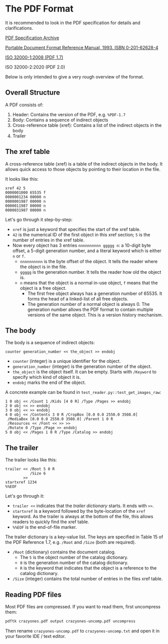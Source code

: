 # The PDF Format

It is recommended to look in the PDF specification for details and clarifications.

[PDF Specification Archive](https://pdfa.org/resource/pdf-specification-archive/)

[Portable Document Format Reference Manual, 1993. ISBN 0-201-62628-4](https://opensource.adobe.com/dc-acrobat-sdk-docs/pdfstandards/pdfreference1.0.pdf)

[ISO 32000-1:2008 (PDF 1.7)](https://opensource.adobe.com/dc-acrobat-sdk-docs/pdfstandards/PDF32000_2008.pdf)

ISO 32000-2:2020 (PDF 2.0)

Below is only intended to give a very rough overview of the format.

## Overall Structure

A PDF consists of:

1. Header: Contains the version of the PDF, e.g. `%PDF-1.7`
2. Body: Contains a sequence of indirect objects
3. Cross-reference table (xref): Contains a list of the indirect objects in the body
4. Trailer

## The xref table

A cross-reference table (xref) is a table of the indirect objects in the body.
It allows quick access to those objects by pointing to their location in the file.

It looks like this:

```text
xref 42 5
0000001000 65535 f
0000001234 00000 n
0000001987 00000 n
0000011987 00000 n
0000031987 00000 n
```

Let's go through it step-by-step:

* `xref` is just a keyword that specifies the start of the xref table.
* `42` is the numerical ID of the first object in this xref section; `5` is the number of entries in the xref table.
* Now every object has 3 entries `nnnnnnnnnn ggggg n`: a 10-digit byte offset,
  a 5-digit generation number, and a literal keyword which is either `n` or `f`.
    * `nnnnnnnnnn` is the byte offset of the object. It tells the reader where
      the object is in the file.
    * `ggggg` is the generation number. It tells the reader how old the object is.
    * `n` means that the object is a normal in-use object, `f` means that the object
      is a free object.
        * The first free object always has a generation number of 65535. It forms
          the head of a linked-list of all free objects.
        * The generation number of a normal object is always 0. The generation
          number allows the PDF format to contain multiple versions of the same
          object. This is a version history mechanism.

## The body

The body is a sequence of indirect objects:

`counter generation_number << the_object >> endobj`

* `counter` (integer) is a unique identifier for the object.
* `generation_number` (integer) is the generation number of the object.
* `the_object` is the object itself. It can be empty. Starts with `/Keyword` to
  specify which kind of object it is.
* `endobj` marks the end of the object.

A concrete example can be found in `test_reader.py::test_get_images_raw`:

```text
1 0 obj << /Count 1 /Kids [4 0 R] /Type /Pages >> endobj
2 0 obj << >> endobj
3 0 obj << >> endobj
4 0 obj << /Contents 3 0 R /CropBox [0.0 0.0 2550.0 3508.0]
 /MediaBox [0.0 0.0 2550.0 3508.0] /Parent 1 0 R
 /Resources << /Font << >> >>
 /Rotate 0 /Type /Page >> endobj
5 0 obj << /Pages 1 0 R /Type /Catalog >> endobj
```

## The trailer

The trailer looks like this:

```text
trailer << /Root 5 0 R
           /Size 6
        >>
startxref 1234
%%EOF
```

Let's go through it:

* `trailer <<` indicates that the *trailer dictionary* starts. It ends with `>>`.
* `startxref` is a keyword followed by the byte-location of the `xref` keyword.
  As the trailer is always at the bottom of the file, this allows readers to
  quickly find the xref table.
* `%%EOF` is the end-of-file marker.

The trailer dictionary is a key-value list. The keys are specified in
Table 15 of the PDF Reference 1.7, e.g. `/Root` and `/Size` (both are required).

* `/Root` (dictionary) contains the document catalog.
    * The `5` is the object number of the catalog dictionary.
    * `0` is the generation number of the catalog dictionary.
    * `R` is the keyword that indicates that the object is a reference to the
      catalog dictionary.
* `/Size` (integer) contains the total number of entries in the files xref table.


## Reading PDF files

Most PDF files are compressed. If you want to read them, first uncompress them:

```bash
pdftk crazyones.pdf output crazyones-uncomp.pdf uncompress
```

Then rename `crazyones-uncomp.pdf` to `crazyones-uncomp.txt` and open it in
your favorite IDE / text editor.
